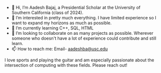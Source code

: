 - 👋 Hi, I’m Aadesh Bajaj, a Presidential Scholar at the University of Southern California (class of 2024).
- 👀 I’m interested in pretty much everything. I have limited experience so I want to expand my horizons as much as possible.
- 🌱 I’m currently learning C++, SQL, HTML
- 💞️ I’m looking to collaborate on as many projects as possible. Wherever someone who doesn't have a lot of experience could contribute and still learn.
- 📫 How to reach me: Email- aadeshba@usc.edu

I love sports and playing the guitar and am especially passionate about the intersection of computing with these fields. Please reach out!

<!---
aadeshba/aadeshba is a ✨ special ✨ repository because its `README.md` (this file) appears on your GitHub profile.
You can click the Preview link to take a look at your changes.
--->

